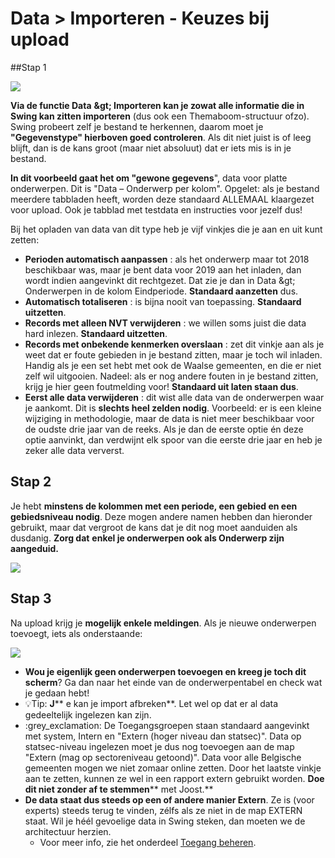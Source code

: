 # Data > Importeren - Keuzes bij upload

##Stap 1

![](RackMultipart20210329-4-1ll0cok_html_53454d0121c4b8db.png)

**Via de functie Data**  **\&gt; Importeren kan je zowat alle informatie die in Swing kan zitten importeren** (dus ook een Themaboom-structuur ofzo). Swing probeert zelf je bestand te herkennen, daarom moet je **&quot;Gegevenstype&quot; hierboven goed controleren**. Als dit niet juist is of leeg blijft, dan is de kans groot (maar niet absoluut) dat er iets mis is in je bestand.

**In dit voorbeeld gaat het om &quot;gewone gegevens**&quot;, data voor platte onderwerpen. Dit is &quot;Data – Onderwerp per kolom&quot;. Opgelet: als je bestand meerdere tabbladen heeft, worden deze standaard ALLEMAAL klaargezet voor upload. Ook je tabblad met testdata en instructies voor jezelf dus!

Bij het opladen van data van dit type heb je vijf vinkjes die je aan en uit kunt zetten:

- **Perioden automatisch aanpassen** : als het onderwerp maar tot 2018 beschikbaar was, maar je bent data voor 2019 aan het inladen, dan wordt indien aangevinkt dit rechtgezet. Dat zie je dan in Data \&gt; Onderwerpen in de kolom Eindperiode. **Standaard aanzetten** dus.
- **Automatisch totaliseren** : is bijna nooit van toepassing. **Standaard uitzetten**.
- **Records met alleen NVT verwijderen** : we willen soms juist die data hard inlezen. **Standaard uitzetten**.
- **Records met onbekende kenmerken overslaan** : zet dit vinkje aan als je weet dat er foute gebieden in je bestand zitten, maar je toch wil inladen. Handig als je een set hebt met ook de Waalse gemeenten, en die er niet zelf wil uitgooien. Nadeel: als er nog andere fouten in je bestand zitten, krijg je hier geen foutmelding voor! **Standaard uit laten staan dus**.
- **Eerst alle data verwijderen** : dit wist alle data van de onderwerpen waar je aankomt. Dit is **slechts heel zelden nodig**. Voorbeeld: er is een kleine wijziging in methodologie, maar de data is niet meer beschikbaar voor de oudste drie jaar van de reeks. Als je dan de eerste optie én deze optie aanvinkt, dan verdwijnt elk spoor van die eerste drie jaar en heb je zeker alle data ververst.


## Stap 2

Je hebt **minstens de kolommen met een periode, een gebied en een gebiedsniveau nodig**. Deze mogen andere namen hebben dan hieronder gebruikt, maar dat vergroot de kans dat je dit nog moet aanduiden als dusdanig. **Zorg dat**  **enkel je onderwerpen ook als Onderwerp zijn aangeduid.**

![](RackMultipart20210329-4-1ll0cok_html_6e2530c5cd0e33cd.png)

## Stap 3

Na upload krijg je **mogelijk enkele meldingen**. Als je nieuwe onderwerpen toevoegt, iets als onderstaande:

![](RackMultipart20210329-4-1ll0cok_html_968c72fdf33c1d99.png)

- **Wou je eigenlijk geen onderwerpen toevoegen en kreeg je toch dit scherm**? Ga dan naar het einde van de onderwerpentabel en check wat je gedaan hebt!
- :bulb:Tip: **J**** e kan je import afbreken**. Let wel op dat er al data gedeeltelijk ingelezen kan zijn.
- :grey\_exclamation: De Toegangsgroepen staan standaard aangevinkt met system, Intern en &quot;Extern (hoger niveau dan statsec)&quot;. Data op statsec-niveau ingelezen moet je dus nog toevoegen aan de map &quot;Extern (mag op sectoreniveau getoond)&quot;. Data voor alle Belgische gemeenten mogen we niet zomaar online zetten. Door het laatste vinkje aan te zetten, kunnen ze wel in een rapport extern gebruikt worden. **Doe dit niet zonder af te stemmen**** met Joost.**
- **De data staat dus steeds op een of andere manier Extern**. Ze is (voor experts) steeds terug te vinden, zélfs als ze niet in de map EXTERN staat. Wil je héél gevoelige data in Swing steken, dan moeten we de architectuur herzien.
  - Voor meer info, zie het onderdeel [Toegang beheren](https://github.com/provinciesincijfers/JiveDocumentation/tree/master/05.%20Themaboom%20-%20Toegang%20beheren).
